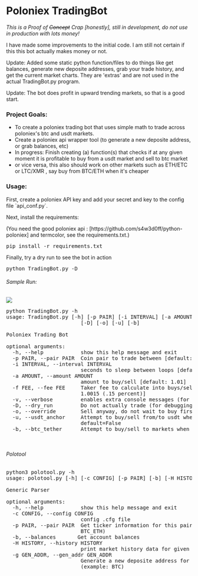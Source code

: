 # Poloniex TradingBot

<i>This is a Proof of <s>Concept</s> Crap [honestly], still in development, do not use in production with lots money! </i> 

<p> I have made some improvements to the initial code. I am still not certain if this this bot actually makes money or not. </p>
<p> Update: Added some static python function/files to do things like get balances, generate new deposite addresses, grab your trade history, and get the current market charts. They are 'extras' and are not used in the actual TradingBot.py program.</p>
<p> Update: The bot does profit in upward trending markets, so that is a good start. </p>

### Project Goals:

- To create a poloniex trading bot that uses simple math to trade across poloniex's btc and usdt markets. 
- Create a poloniex api wrapper tool (to generate a new deposite address, or grab balances, etc)
- In progress: Finish creating (a) function(s) that checks if at any given moment it is profitable to buy from a usdt market and sell to btc market
 - or vice versa, this also should work on other markets such as ETH/ETC or LTC/XMR , say buy from BTC/ETH when it's cheaper

### Usage:

<p> First, create a poloniex API key and add your secret and key to the config file `api_conf.py`. </p>
<p> Next, install the requirements: </p>
<p> (You need the good poloniex api : [https://github.com/s4w3d0ff/python-poloniex] and termcolor, see the requirements.txt.)  </p>

<pre>
pip install -r requirements.txt
</pre>
<p> Finally, try a dry run to see the bot in action </p>
<pre>
python TradingBot.py -D
</pre>

###### Sample Run:

<img src="https://s1.postimg.org/22ad73qgtr/botsample-new.png"></img>


<pre>
python TradingBot.py -h
usage: TradingBot.py [-h] [-p PAIR] [-i INTERVAL] [-a AMOUNT] [-f FEE] [-v]
                        [-D] [-o] [-u] [-b]

Poloniex Trading Bot

optional arguments:
  -h, --help            show this help message and exit
  -p PAIR, --pair PAIR  Coin pair to trade between [default: BTC_ETH]
  -i INTERVAL, --interval INTERVAL
                        seconds to sleep between loops [default: 1]
  -a AMOUNT, --amount AMOUNT
                        amount to buy/sell [default: 1.01]
  -f FEE, --fee FEE     Taker fee to calculate into buys/sells [default:
                        1.0015 (.15 percent)]
  -v, --verbose         enables extra console messages (for debugging)
  -D, --dry_run         Do not actually trade (for debugging)
  -o, --override        Sell anyway, do not wait to buy first. (for debugging)
  -u, --usdt_anchor     Attempt to buy/sell from/to usdt when oppurtune,
                        default=False
  -b, --btc_tether      Attempt to buy/sell to markets when possible


</pre>

###### Polotool

<pre>
python3 polotool.py -h
usage: polotool.py [-h] [-c CONFIG] [-p PAIR] [-b] [-H HISTORY] [-g GEN_ADDR]

Generic Parser

optional arguments:
  -h, --help            show this help message and exit
  -c CONFIG, --config CONFIG
                        config .cfg file
  -p PAIR, --pair PAIR  Get ticker information for this pair (example:
                        BTC_ETH)
  -b, --balances       Get account balances 
  -H HISTORY, --history HISTORY
                        print market history data for given pair
  -g GEN_ADDR, --gen_addr GEN_ADDR
                        Generate a new deposite address for supplied currency
                        (example: BTC)
</pre>

